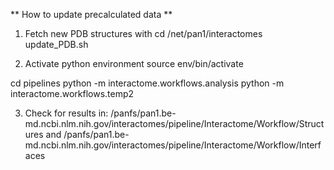 
** How to update precalculated data **

1. Fetch new PDB structures with
cd /net/pan1/interactomes
    update_PDB.sh

2. Activate python environment
  source env/bin/activate

  cd pipelines
  python -m interactome.workflows.analysis
  python -m interactome.workflows.temp2

3. Check for results in:
  /panfs/pan1.be-md.ncbi.nlm.nih.gov/interactomes/pipeline/Interactome/Workflow/Structures
  and
  /panfs/pan1.be-md.ncbi.nlm.nih.gov/interactomes/pipeline/Interactome/Workflow/Interfaces

